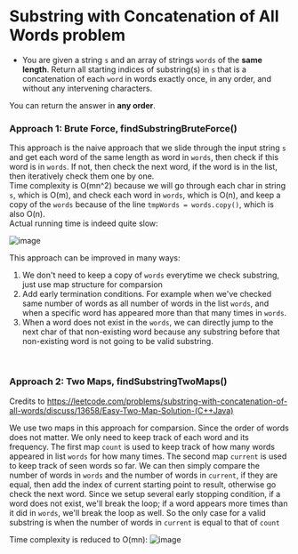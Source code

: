 # Substring with Concatenation of All Words problem
* You are given a string `s` and an array of strings `words` of the **same length**. Return all starting indices of substring(s) in `s` that is a concatenation of each `word` in words exactly once, in any order, and without any intervening characters.

You can return the answer in **any order**.

### Approach 1: Brute Force, findSubstringBruteForce()
This approach is the naive approach that we slide through the input string `s` and get each word of the same length as word in `words`, then check if this word is in `words`. If not, then check the next word, if the word is in the list, then iteratively check them one by one.\
Time complexity is O(mn^2) because we will go through each char in string `s`, which is O(m), and check each word in `words`, which is O(n), and keep a copy of the `words` because of the line ```tmpWords = words.copy()```, which is also O(n). \
Actual running time is indeed quite slow:

![image](https://user-images.githubusercontent.com/25105806/121616947-c484de80-ca18-11eb-991f-e1d879f5dad5.png)

This approach can be improved in many ways:
1. We don't need to keep a copy of `words` everytime we check substring, just use map structure for comparsion
2. Add early termination conditions. For example when we've checked same number of words as all number of words in the list `words`, and when a specific word has appeared more than that many times in `words`.
3. When a word does not exist in the `words`, we can directly jump to the next char of that non-existing word because any substring before that non-existing word is not going to be valid substring.

<br />

### Approach 2: Two Maps, findSubstringTwoMaps()
Credits to https://leetcode.com/problems/substring-with-concatenation-of-all-words/discuss/13658/Easy-Two-Map-Solution-(C++Java)


We use two maps in this approach for comparsion. Since the order of words does not matter. We only need to keep track of each word and its frequency. The first map `count` is used to keep track of how many words appeared in list `words` for how many times. The second map `current` is used to keep track of seen words so far. We can then simply compare the number of words in `words` and the number of words in `current`, if they are equal, then add the index of current starting point to result, otherwise go check the next word. Since we setup several early stopping condition, if a word does not exist, we'll break the loop; if a word appears more times than it did in `words`, we'll break the loop as well. So the only case for a valid substring is when the number of words in `current` is equal to that of `count`

Time complexity is reduced to O(mn):
![image](https://user-images.githubusercontent.com/25105806/121617512-fa769280-ca19-11eb-9bb6-2161e77d555d.png)


